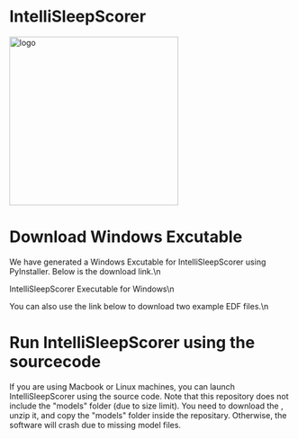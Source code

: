 # IntelliSleepScorer
<img src="https://sites.broadinstitute.org/files/styles/original/public/pan-lab/files/logo.webp?itok=yV81aERP" alt="logo" width="300">

# Download Windows Excutable

We have generated a Windows Excutable for IntelliSleepScorer using PyInstaller. Below is the download link.\n

<a src="https://storage.googleapis.com/grins-public/LeiWang-20230208/IntelliSleepScorer.zip">IntelliSleepScorer Executable for Windows</a>\n

You can also use the link below to download two example EDF files.\n

# Run IntelliSleepScorer using the sourcecode

If you are using Macbook or Linux machines, you can launch IntelliSleepScorer using the source code. Note that this repository does not include the "models" folder (due to size limit). You need to download the , unzip it, and copy the "models" folder inside the repositary. Otherwise, the software will crash due to missing model files.
